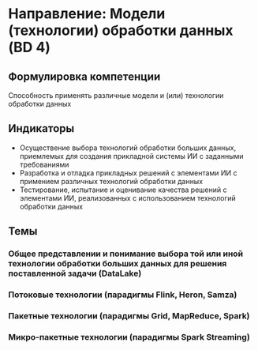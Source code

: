 # Направление: Модели (технологии) обработки данных (BD 4)
## Формулировка компетенции
Способность применять различные модели и (или) технологии обработки данных
## Индикаторы
* Осуществение выбора технологий обработки больших данных, приемлемых для создания прикладной системы ИИ с заданными требованиями 
* Разработка и отладка прикладных решений с элементами ИИ с примением различных технологий обработки данных
* Тестирование, испытание и оценивание качества решений с элементами ИИ, реализованных с использованием технологий обработки данных
## Темы
### Общее представлении и понимание выбора той или иной технологии обработки больших данных для решения поставленной задачи (DataLake)
### Потоковые технологии (парадигмы Flink, Heron, Samza)
### Пакетные технологии (парадигмы Grid, MapReduce, Spark)
### Микро-пакетные технологии (парадигмы Spark Streaming)

